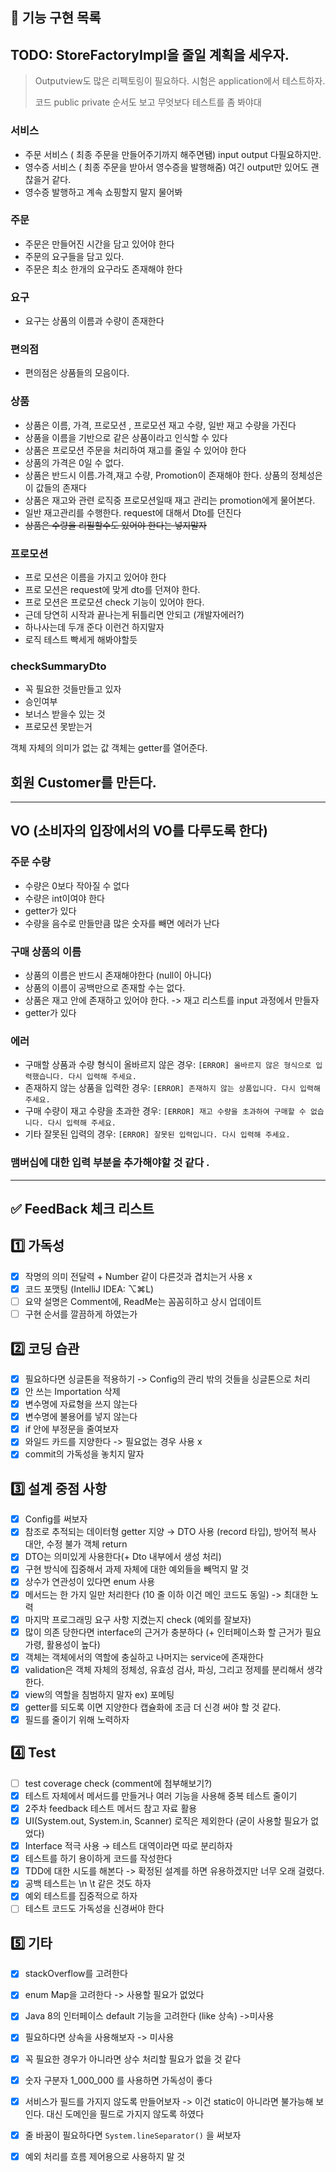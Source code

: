 ## 🔧 기능 구현 목록

## TODO: StoreFactoryImpl을 줄일 계획을 세우자.


>Outputview도 많은 리펙토링이 필요하다. 시험은 application에서 테스트하자.
>
> 코드 public private 순서도 보고 무엇보다 테스트를 좀 봐야대
### 서비스 
- 주문 서비스 ( 최종 주문을 만들어주기까지 해주면됌) input output 다필요하지만.
- 영수증 서비스 ( 최종 주문을 받아서 영수증을 발행해줌) 여긴 output만 있어도 괜찮을거 같다.
- 영수증 발행하고 계속 쇼핑할지 말지 물어봐

### 주문

- 주문은 만들어진 시간을 담고 있어야 한다
- 주문의 요구들을 담고 있다.
- 주문은 최소 한개의 요구라도 존재해야 한다



### 요구

- 요구는 상품의 이름과 수량이 존재한다


### 편의점
- 편의점은 상품들의 모음이다.

### 상품

- 상품은 이름, 가격, 프로모션 , 프로모션 재고 수량, 일반 재고 수량을 가진다 
- 상품을 이름을 기반으로 같은 상품이라고 인식할 수 있다
- 상품은 프로모션 주문을 처리하여 재고를 줄일 수 있어야 한다
- 상품의 가격은 0일 수 없다.
- 상품은 반드시 이름.가격,재고 수량, Promotion이 존재해야 한다. 상품의 정체성은 이 값들의 존재다
- 상품은 재고와 관련 로직중 프로모션일때 재고 관리는 promotion에게 물어본다.
- 일반 재고관리를 수행한다. request에 대해서 Dto를 던진다
- ~~상품은 수량을 리필할수도 있어야 한다는 넣지말자~~

### 프로모션

- 프로 모션은 이름을 가지고 있어야 한다
- 프로 모션은 request에 맞게 dto를 던져야 한다.
- 프로 모션은 프로모션 check 기능이 있어야 한다.
- 근데 당연히 시작과 끝나는게 뒤틀리면 안되고 (개발자에러?)
- 하나사는데 두개 준다 이런건 하지말자
- 로직 테스트 빡세게 해봐야할듯

### checkSummaryDto

- 꼭 필요한 것들만들고 있자
- 승인여부
- 보너스 받을수 있는 것
- 프로모션 못받는거

객체 자체의 의미가 없는 값 객체는 getter를 열어준다.

## 회원 Customer를 만든다.

---
## VO (소비자의 입장에서의 VO를 다루도록 한다) 
### 주문 수량

- 수량은 0보다 작아질 수 없다
- 수량은 int이여야 한다
- getter가 있다
- 수량을 음수로 만들만큼 많은 숫자를 빼면 에러가 난다

### 구매 상품의 이름

- 상품의 이름은 반드시 존재해야한다 (null이 아니다)
- 상품의 이름이 공백만으로 존재할 수는 없다.
- 상품은 재고 안에 존재하고 있어야 한다. -> 재고 리스트를 input 과정에서 만들자
- getter가 있다

### 에러
- 구매할 상품과 수량 형식이 올바르지 않은 경우: `[ERROR] 올바르지 않은 형식으로 입력했습니다. 다시 입력해 주세요.`
- 존재하지 않는 상품을 입력한 경우: `[ERROR] 존재하지 않는 상품입니다. 다시 입력해 주세요.`
- 구매 수량이 재고 수량을 초과한 경우: `[ERROR] 재고 수량을 초과하여 구매할 수 없습니다. 다시 입력해 주세요.`
- 기타 잘못된 입력의 경우: `[ERROR] 잘못된 입력입니다. 다시 입력해 주세요.`

### 


### 맴버십에 대한 입력 부분을 추가해야할 것 같다 .

---

## ✅ FeedBack 체크 리스트

## 1️⃣ 가독성

- [x]  작명의 의미 전달력 + Number 같이 다른것과 겹치는거 사용 x
- [x]  코드 포맷팅 (IntelliJ IDEA: ⌥⌘L)
- [ ]  요약 설명은 Comment에, ReadMe는 꼼꼼히하고 상시 업데이트
- [ ]  구현 순서를 깔끔하게 하였는가

## 2️⃣ 코딩 습관

- [x]  필요하다면 싱글톤을 적용하기 -> Config의 관리 밖의 것들을 싱글톤으로 처리
- [x]  안 쓰는 Importation 삭제
- [x]  변수명에 자료형을 쓰지 않는다
- [x]  변수명에 불용어를 넣지 않는다
- [x]  if 안에 부정문을 줄여보자
- [x]  와일드 카드를 지양한다 -> 필요없는 경우 사용 x
- [x]  commit의 가독성을 놓치지 말자

## 3️⃣ 설계 중점 사항

- [x]  Config를 써보자
- [x]  참조로 추적되는 데이터형 getter 지양 → DTO 사용 (record 타입), 방어적 복사 대안, 수정 불가 객체 return
- [x]  DTO는 의미있게 사용한다(+ Dto 내부에서 생성 처리)
- [x]  구현 방식에 집중해서 과제 자체에 대한 예외들을 빼먹지 말 것
- [x]  상수가 연관성이 있다면 enum 사용
- [x]  메서드는 한 가지 일만 처리한다 (10 줄 이하 이건 메인 코드도 동일) -> 최대한 노력
- [x]  마지막 프로그래밍 요구 사항 지켰는지 check (예외를 잘보자)
- [x]  많이 의존 당한다면 interface의 근거가 충분하다 (+ 인터페이스화 할 근거가 필요 가령, 활용성이 높다) 
- [x]  객체는 객체에서의 역할에 충실하고 나머지는 service에 존재한다
- [x]  validation은 객체 자체의 정체성, 유효성 검사, 파싱, 그리고 정제를 분리해서 생각한다.
- [x]  view의 역할을 침범하지 말자 ex) 포메팅
- [x]  getter를 되도록 이면 지양한다 캡슐화에 조금 더 신경 써야 할 것 같다.
- [x]  필드를 줄이기 위해 노력하자

## 4️⃣ Test

- [ ]  test coverage check (comment에 첨부해보기?)
- [x]  테스트 자체에서 메서드를 만들거나 여러 기능을 사용해 중복 테스트 줄이기
- [x]  2주차 feedback 테스트 메서드 참고 자료 활용
- [x]  UI(System.out, System.in, Scanner) 로직은 제외한다 (굳이 사용할 필요가 없었다)
- [x]  Interface 적극 사용 → 테스트 대역이라면 따로 분리하자
- [x]  테스트를 하기 용이하게 코드를 작성한다
- [x]  TDD에 대한 시도를 해본다 -> 확정된 설계를 하면 유용하겠지만 너무 오래 걸렸다.
- [x]  공백 테스트는 \n \t 같은 것도 하자
- [x]  예외 테스트를 집중적으로 하자
- [ ]  테스트 코드도 가독성을 신경써야 한다

## 5️⃣ 기타

- [x]  stackOverflow를 고려한다
- [x]  enum Map을 고려한다 -> 사용할 필요가 없었다
- [x]  Java 8의 인터페이스 default 기능을 고려한다 (like 상속) ->미사용
- [x]  필요하다면 상속을 사용해보자 -> 미사용
- [x]  꼭 필요한 경우가 아니라면 상수 처리할 필요가 없을 것 같다
- [x]  숫자 구분자 1_000_000 를 사용하면 가독성이 좋다
- [x]  서비스가 필드를 가지지 않도록 만들어보자 -> 이건 static이 아니라면 불가능해 보인다. 대신 도메인을 필드로 가지지 않도록 하였다
- [x]  줄 바꿈이 필요하다면 `System.lineSeparator()` 을 써보자
- [x]  예외 처리를 흐름 제어용으로 사용하지 말 것


